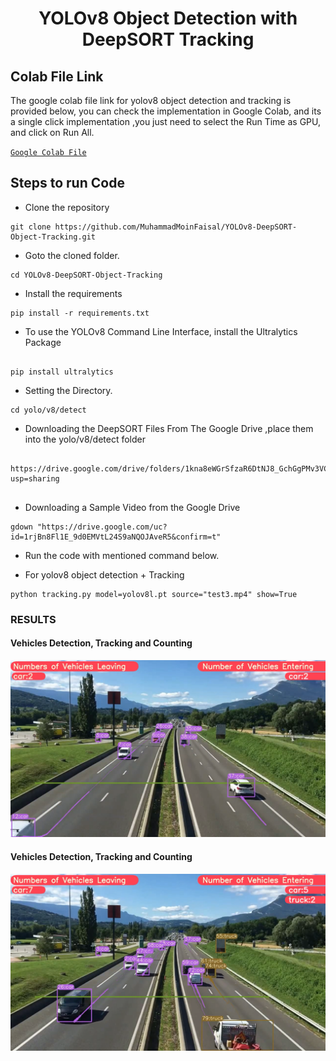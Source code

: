 <H1 align="center">
YOLOv8 Object Detection with DeepSORT Tracking </H1>

## Colab File Link 
The google colab file link for yolov8 object detection and tracking is provided below, you can check the implementation in Google Colab, and its a single click implementation
,you just need to select the Run Time as GPU, and click on Run All.

[`Google Colab File`](https://colab.research.google.com/drive/1wEsHknk11SWak80SJ7uGWZf5-BBrfMZx?usp=sharing)

## Steps to run Code

- Clone the repository
```
git clone https://github.com/MuhammadMoinFaisal/YOLOv8-DeepSORT-Object-Tracking.git
```
- Goto the cloned folder.
```
cd YOLOv8-DeepSORT-Object-Tracking
```
- Install the requirements
```
pip install -r requirements.txt

```
- To use the YOLOv8 Command Line Interface, install the Ultralytics Package
```

pip install ultralytics

```
- Setting the Directory.
```
cd yolo/v8/detect

```
- Downloading the DeepSORT Files From The Google Drive ,place them into the yolo/v8/detect folder
```

https://drive.google.com/drive/folders/1kna8eWGrSfzaR6DtNJ8_GchGgPMv3VC8?usp=sharing


```
- Downloading a Sample Video from the Google Drive
```
gdown "https://drive.google.com/uc?id=1rjBn8Fl1E_9d0EMVtL24S9aNQOJAveR5&confirm=t"
```

- Run the code with mentioned command below.

- For yolov8 object detection + Tracking
```
python tracking.py model=yolov8l.pt source="test3.mp4" show=True
```

### RESULTS

#### Vehicles Detection, Tracking and Counting 
![](./figure/figure1.png)

#### Vehicles Detection, Tracking and Counting

![](./figure/figure3.png)
